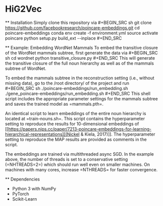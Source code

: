 # HiG2Vec

** Installation
Simply clone this repository via
#+BEGIN_SRC sh
  git clone https://github.com/facebookresearch/poincare-embeddings.git
  cd poincare-embeddings
  conda env create -f environment.yml
  source activate poincare
  python setup.py build_ext --inplace
#+END_SRC

** Example: Embedding WordNet Mammals
To embed the transitive closure of the WordNet mammals subtree, first generate the data via
#+BEGIN_SRC sh
  cd wordnet
  python transitive_closure.py
#+END_SRC
This will generate the transitive closure of the full noun hierarchy as well as of the mammals subtree of WordNet.

To embed the mammals subtree in the reconstruction setting (i.e., without missing data), go to the /root directory/ of the project and run
#+BEGIN_SRC sh
  ./poincare-embeddings/run_embedding.sh
  ./gene_poincare-embeddings/run_embedding.sh
#+END_SRC
This shell script includes the appropriate parameter settings for the mammals subtree and saves the trained model as =mammals.pth=.

An identical script to learn embeddings of the entire noun hierarchy is located at =train-nouns.sh=. This script contains the hyperparameter setting to reproduce the results for 10-dimensional embeddings of [[https://papers.nips.cc/paper/7213-poincare-embeddings-for-learning-hierarchical-representations][(Nickel & Kiela, 2017)]]. The hyperparameter setting to reproduce the MAP results are provided as comments in the script.

The embeddings are trained via multithreaded async SGD. In the example above, the number of threads is set to a conservative setting (=NHTREADS=2=) which should run well even on smaller machines. On machines with many cores, increase =NTHREADS= for faster convergence.

** Dependencies
- Python 3 with NumPy
- PyTorch
- Scikit-Learn
